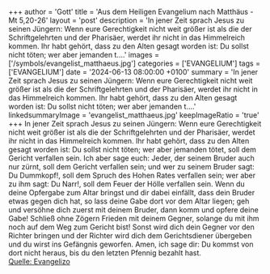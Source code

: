 +++
author = 'Gott'
title = 'Aus dem Heiligen Evangelium nach Matthäus - Mt 5,20-26'
layout = 'post'
description = 'In jener Zeit sprach Jesus zu seinen Jüngern: Wenn eure Gerechtigkeit nicht weit größer ist als die der Schriftgelehrten und der Pharisäer, werdet ihr nicht in das Himmelreich kommen. Ihr habt gehört, dass zu den Alten gesagt worden ist: Du sollst nicht töten; wer aber jemanden t....'
images = ['/symbols/evangelist_matthaeus.jpg']
categories = ['EVANGELIUM']
tags = ['EVANGELIUM']
date = '2024-06-13 08:00:00 +0100'
summary = 'In jener Zeit sprach Jesus zu seinen Jüngern: Wenn eure Gerechtigkeit nicht weit größer ist als die der Schriftgelehrten und der Pharisäer, werdet ihr nicht in das Himmelreich kommen. Ihr habt gehört, dass zu den Alten gesagt worden ist: Du sollst nicht töten; wer aber jemanden t....'
linkedsummaryImage = 'evangelist_matthaeus.jpg'
keepImageRatio = 'true'
+++
In jener Zeit sprach Jesus zu seinen Jüngern: Wenn eure Gerechtigkeit nicht weit größer ist als die der Schriftgelehrten und der Pharisäer, werdet ihr nicht in das Himmelreich kommen.
Ihr habt gehört, dass zu den Alten gesagt worden ist: Du sollst nicht töten; wer aber jemanden tötet, soll dem Gericht verfallen sein.<!--more-->
Ich aber sage euch: Jeder, der seinem Bruder auch nur zürnt, soll dem Gericht verfallen sein; und wer zu seinem Bruder sagt: Du Dummkopf!, soll dem Spruch des Hohen Rates verfallen sein; wer aber zu ihm sagt: Du Narr!, soll dem Feuer der Hölle verfallen sein.
Wenn du deine Opfergabe zum Altar bringst und dir dabei einfällt, dass dein Bruder etwas gegen dich hat,
so lass deine Gabe dort vor dem Altar liegen; geh und versöhne dich zuerst mit deinem Bruder, dann komm und opfere deine Gabe!
Schließ ohne Zögern Frieden mit deinem Gegner, solange du mit ihm noch auf dem Weg zum Gericht bist! Sonst wird dich dein Gegner vor den Richter bringen und der Richter wird dich dem Gerichtsdiener übergeben und du wirst ins Gefängnis geworfen.
Amen, ich sage dir: Du kommst von dort nicht heraus, bis du den letzten Pfennig bezahlt hast.<br> [Quelle: Evangelizo](https://evangeliumtagfuertag.org/DE/gospel)